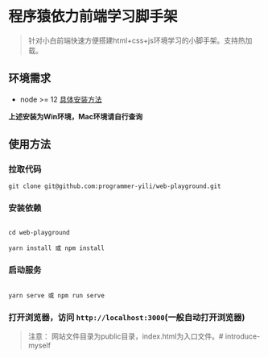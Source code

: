 # 程序猿依力前端学习脚手架

> 针对小白前端快速方便搭建html+css+js环境学习的小脚手架。支持热加载。

## 环境需求

* node >= 12 [具体安装方法](https://www.jianshu.com/p/c4aed6e4693d)

**上述安装为Win环境，Mac环境请自行查询**

## 使用方法

### 拉取代码

```shell
git clone git@github.com:programmer-yili/web-playground.git
```

### 安装依赖

```shell

cd web-playground

yarn install 或 npm install

```


### 启动服务

```shell

yarn serve 或 npm run serve

```

### 打开浏览器，访问 `http://localhost:3000`(一般自动打开浏览器)

> 注意： 网站文件目录为public目录，index.html为入口文件。# introduce-myself
